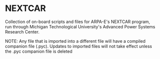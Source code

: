 # NEXTCAR
Collection of on-board scripts and files for ARPA-E's NEXTCAR program, run through Michigan Technological University's Advanced Power Systems Research Center.

NOTE:	Any file that is imported into a different file will have a compiled companion file (.pyc).
		Updates to imported files will not take effect unless the .pyc companion file is deleted